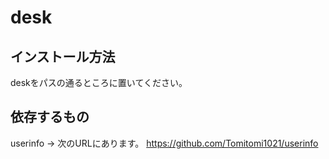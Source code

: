 # desk
## インストール方法
deskをパスの通るところに置いてください。
## 依存するもの
userinfo -> 次のURLにあります。 https://github.com/Tomitomi1021/userinfo
